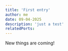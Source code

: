 ```yaml
---
title: 'First entry'
author: me
date: 09-04-2025
description: 'just a test'
relatedPorts:
---
```


New things are coming!
